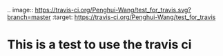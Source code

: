 .. image:: https://travis-ci.org/Penghui-Wang/test_for_travis.svg?branch=master
    :target: https://travis-ci.org/Penghui-Wang/test_for_travis

This is a test to use the travis ci
===================================
